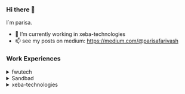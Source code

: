 ### Hi there 👋

<!--
**parisafarivashh/parisafarivashh** is a ✨ _special_ ✨ repository because its `README.md` (this file) appears on your GitHub profile.

Here are some ideas to get you started:

- 🔭 I’m currently working on ...
- 🌱 I’m currently learning ...
- 👯 I’m looking to collaborate on ...
- 🤔 I’m looking for help with ...
- 💬 Ask me about ...
- 📫 How to reach me: ...
- 😄 Pronouns: ...
- ⚡ Fun fact: ...
-->

I`m parisa.

- 🔭 I’m currently working in xeba-technologies
- 📫 see my posts on medium: https://medium.com/@parisafarivash

### Work Experiences

  <details>
  <summary>fwutech</summary>
  Experienced Python Developer with a demonstrated history of working in the information technology 
  and data analysis on mobile network infrastructure 2G/3G/4G big data in Ran and transmission sides.

  Using database like postgressql, clickhouse. Experience writing python scripts.  
  Use Linux OS and Grafana for some of UI purposes

  https://www.fwutech.com
  </details>
  
  <details>
  <summary>Sandbad</summary>
  Part of Backend Sandbad SuperAPP.
  
  Part of Backend Quiztion Game. 
  
  we used python, django-restframwork, celery, redis, postgres 
  

  https://quiztion.ir
  </details>
  
  <details>
  <summary>xeba-technologies</summary>
  We uses python, django-restframwork, websocket, RabbitMq, celery, redis, postgres
  
  https://www.linkedin.com/company/xeba-technologies
  </details>
